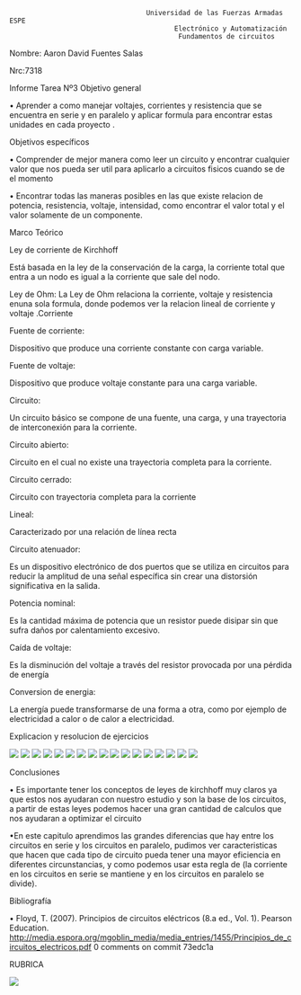                                       Universidad de las Fuerzas Armadas ESPE
                                             Electrónico y Automatización
                                              Fundamentos de circuitos

Nombre: Aaron David Fuentes Salas

Nrc:7318

Informe Tarea Nº3
Objetivo general

•	Aprender a como manejar voltajes, corrientes y resistencia que se encuentra en serie y en paralelo y aplicar formula para encontrar estas unidades en cada proyecto .

Objetivos específicos

•	Comprender de mejor manera como leer un circuito y encontrar cualquier valor que nos pueda ser util para aplicarlo a circuitos fisicos cuando se de el momento

•	Encontrar todas las maneras posibles en las que existe relacion de potencia, resistencia, voltaje, intensidad, como encontrar el valor total y el valor solamente de un componente.

Marco Teórico

Ley de corriente de Kirchhoff

Está basada en la ley de la conservación de la carga, la corriente total que entra a un nodo es igual a la corriente que sale del nodo.

Ley de Ohm: La Ley de Ohm relaciona la corriente, voltaje y resistencia enuna sola formula, donde podemos ver la relacion lineal de corriente y voltaje
.Corriente

Fuente de corriente:

Dispositivo que produce una corriente constante con carga variable.

Fuente de voltaje:

Dispositivo que produce voltaje constante para una carga variable.

Circuito:

Un circuito básico se compone de una fuente, una carga, y una trayectoria de interconexión para la corriente.

Circuito abierto:

Circuito en el cual no existe una trayectoria completa para la corriente.

Circuito cerrado:

Circuito con trayectoria completa para la corriente

Lineal: 

Caracterizado por una relación de línea recta

Circuito atenuador: 

Es un dispositivo electrónico de dos puertos que se utiliza en circuitos para reducir la amplitud de una señal específica sin crear una distorsión significativa en la salida.

Potencia nominal: 

Es la cantidad máxima de potencia que un resistor puede disipar sin que
sufra daños por calentamiento excesivo.

Caída de voltaje: 

Es la disminución del voltaje a través del resistor provocada por una pérdida de energía

Conversion de energia: 

La energía puede transformarse de una forma a otra, como por ejemplo de electricidad a calor o de calor a electricidad.

Explicacion y resolucion de ejercicios

![ ](https://github.com/AaronDavidFuentesSalas/Deber-3/blob/main/1.jpg)
![ ](https://github.com/AaronDavidFuentesSalas/Deber-3/blob/main/2.jpg)
![ ](https://github.com/AaronDavidFuentesSalas/Deber-3/blob/main/3.jpg)
![ ](https://github.com/AaronDavidFuentesSalas/Deber-3/blob/main/4.jpg)
![ ](https://github.com/AaronDavidFuentesSalas/Deber-3/blob/main/5.jpg)
![ ](https://github.com/AaronDavidFuentesSalas/Deber-3/blob/main/6.jpg)
![ ](https://github.com/AaronDavidFuentesSalas/Deber-3/blob/main/7.jpg)
![ ](https://github.com/AaronDavidFuentesSalas/Deber-3/blob/main/8.jpg)
![ ](https://github.com/AaronDavidFuentesSalas/Deber-3/blob/main/9.jpg)
![ ](https://github.com/AaronDavidFuentesSalas/Deber-3/blob/main/10.jpg)
![ ](https://github.com/AaronDavidFuentesSalas/Deber-3/blob/main/11.jpg)
![ ](https://github.com/AaronDavidFuentesSalas/Deber-3/blob/main/12.jpg)
![ ](https://github.com/AaronDavidFuentesSalas/Deber-3/blob/main/13.jpg)
![ ](https://github.com/AaronDavidFuentesSalas/Deber-3/blob/main/14.jpg)
![ ](https://github.com/AaronDavidFuentesSalas/Deber-3/blob/main/15.jpg)
![ ](https://github.com/AaronDavidFuentesSalas/Deber-3/blob/main/16.jpg)
![ ](https://github.com/AaronDavidFuentesSalas/Deber-3/blob/main/17.jpg)

Conclusiones

• Es importante tener los conceptos de leyes de kirchhoff muy claros ya que estos nos ayudaran con nuestro estudio y son la base de los circuitos, a partir de estas leyes podemos hacer una gran cantidad de calculos que nos ayudaran a optimizar el circuito

•En este capitulo aprendimos las grandes diferencias que hay entre los circuitos en serie y los circuitos en paralelo, pudimos ver caracteristicas que hacen que cada tipo de circuito pueda tener una mayor eficiencia en diferentes circunstancias, y como podemos usar esta regla de (la corriente en los circuitos en serie se mantiene y en los circuitos en paralelo se divide).

Bibliografía

• Floyd, T. (2007). Principios de circuitos eléctricos (8.a ed., Vol. 1). Pearson Education. http://media.espora.org/mgoblin_media/media_entries/1455/Principios_de_circuitos_electricos.pdf 0 comments on commit 73edc1a

RUBRICA

![ ](https://github.com/AaronDavidFuentesSalas/DEBERES/blob/main/tabla.png)
 


